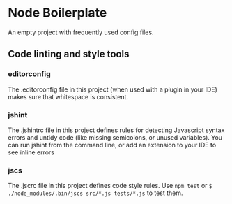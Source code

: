 # Node Boilerplate

An empty project with frequently used config files.

## Code linting and style tools

### editorconfig

The .editorconfig file in this project (when used with a plugin in your IDE)
makes sure that whitespace is consistent.

### jshint

The .jshintrc file in this project defines rules for detecting
Javascript syntax errors and untidy code (like missing semicolons, or unused
variables). You can run jshint from the command line, or
add an extension to your IDE to see inline errors

### jscs

The .jscrc file in this project defines code style rules. Use `npm test` or
`$ ./node_modules/.bin/jscs src/*.js tests/*.js` to test them.

